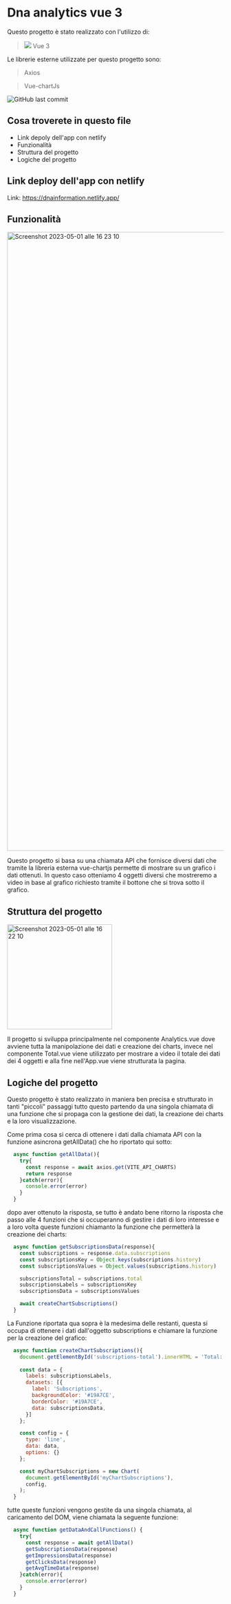 # Dna analytics vue 3
 
Questo progetto è stato realizzato con l'utilizzo di: 

> <img src="https://img.icons8.com/external-tal-revivo-color-tal-revivo/24/null/external-vuejs-an-open-source-javascript-framework-for-building-user-interfaces-and-single-page-applications-logo-color-tal-revivo.png"/> Vue 3

Le librerie esterne utilizzate per questo progetto sono:

> Axios

> Vue-chartJs

![GitHub last commit](https://img.shields.io/github/last-commit/dusan39/Dna-Information-Vue3)

## Cosa troverete in questo file

- Link depoly dell'app con netlify
- Funzionalità
- Struttura del progetto
- Logiche del progetto

## Link deploy dell'app con netlify

Link: https://dnainformation.netlify.app/

## Funzionalità

<img width="1439" alt="Screenshot 2023-05-01 alle 16 23 10" src="https://user-images.githubusercontent.com/114413164/235466492-b3cce0e6-29d8-4170-be29-1d9a62be7774.png">

Questo progetto si basa su una chiamata API che fornisce diversi dati che tramite la libreria esterna vue-chartjs permette di mostrare su un grafico i dati ottenuti.
In questo caso otteniamo 4 oggetti diversi che mostreremo a video in base al grafico richiesto tramite il bottone che si trova sotto il grafico.

## Struttura del progetto

<img width="244" alt="Screenshot 2023-05-01 alle 16 22 10" src="https://user-images.githubusercontent.com/114413164/235466384-c0467646-7abf-4a2b-bb10-38c4521cc5b3.png">

Il progetto si sviluppa principalmente nel componente Analytics.vue dove avviene tutta la manipolazione dei dati e creazione dei charts, invece nel componente Total.vue viene utilizzato per mostrare a video il totale dei dati dei 4 oggetti e alla fine nell'App.vue viene strutturata la pagina.

## Logiche del progetto

Questo progetto è stato realizzato in maniera ben precisa e strutturato in tanti "piccoli" passaggi tutto questo partendo da una singola chiamata di una funzione che si propaga con la gestione dei dati, la creazione dei charts e la loro visualizzazione.

Come prima cosa si cerca di ottenere i dati dalla chiamata API con la funzione asincrona getAllData() che ho riportato qui sotto:

```JavaScript
  async function getAllData(){
    try{
      const response = await axios.get(VITE_API_CHARTS)
      return response
    }catch(error){
      console.error(error)
    }      
  }
```

dopo aver ottenuto la risposta, se tutto è andato bene ritorno la risposta che passo alle 4 funzioni che si occuperanno di gestire i dati di loro interesse e a loro volta queste funzioni chiamanto la funzione che permetterà la creazione dei charts:


```JavaScript
  async function getSubscriptionsData(response){
    const subscriptions = response.data.subscriptions
    const subscriptionsKey = Object.keys(subscriptions.history)
    const subscriptionsValues = Object.values(subscriptions.history)

    subscriptionsTotal = subscriptions.total
    subscriptionsLabels = subscriptionsKey
    subscriptionsData = subscriptionsValues

    await createChartSubscriptions()
  }
```

La Funzione riportata qua sopra è la medesima delle restanti, questa si occupa di ottenere i dati dall'oggetto subscriptions e chiamare la funzione per la creazione del grafico:

```JavaScript
  async function createChartSubscriptions(){
    document.getElementById('subscriptions-total').innerHTML = 'Total: ' + subscriptionsTotal
    
    const data = {    
      labels: subscriptionsLabels,
      datasets: [{
        label: 'Subscriptions',
        backgroundColor: '#19A7CE',
        borderColor: '#19A7CE',
        data: subscriptionsData,
      }]
    };

    const config = {
      type: 'line',
      data: data,
      options: {}
    };

    const myChartSubscriptions = new Chart(
      document.getElementById('myChartSubscriptions'),
      config,
    );
  }
```

tutte queste funzioni vengono gestite da una singola chiamata, al caricamento del DOM, viene chiamata la seguente funzione:

```JavaScript
  async function getDataAndCallFunctions() {
    try{
      const response = await getAllData()
      getSubscriptionsData(response)
      getImpressionsData(response)
      getClicksData(response)
      getAvgTimeData(response)
    }catch(error){
      console.error(error)
    }
  }
```




